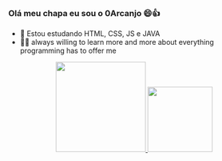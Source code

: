 ### Olá meu chapa eu sou o 0Arcanjo 😄👍

- 🌱 Estou estudando HTML, CSS, JS e JAVA
- 👨‍💻 always willing to learn more and more about everything programming has to offer me

<div align="center">
  <a href="https://github.com/0Arcanjo">
  <img height="180em" src="https://github-readme-stats.vercel.app/api?username=1Stalker&show_icons=true&theme=tokyonight&include_all_commits=true&count_private=true"/>
  <img height="130em" src="https://github-readme-stats.vercel.app/api/top-langs/?username=1Stalker&layout=compact&langs_count=10&theme=tokyonight"/>
</div> 
